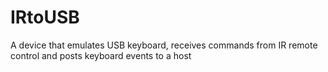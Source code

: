 # IRtoUSB
A device that emulates USB keyboard, receives commands from IR remote control and posts keyboard events to a host
